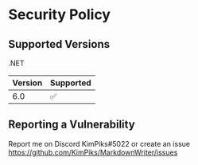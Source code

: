 # Security Policy

## Supported Versions
.NET

| Version | Supported          |
| ------- | ------------------ |
| 6.0   | :white_check_mark: |

## Reporting a Vulnerability

Report me on Discord KimPiks#5022 or create an issue https://github.com/KimPiks/MarkdownWriter/issues
